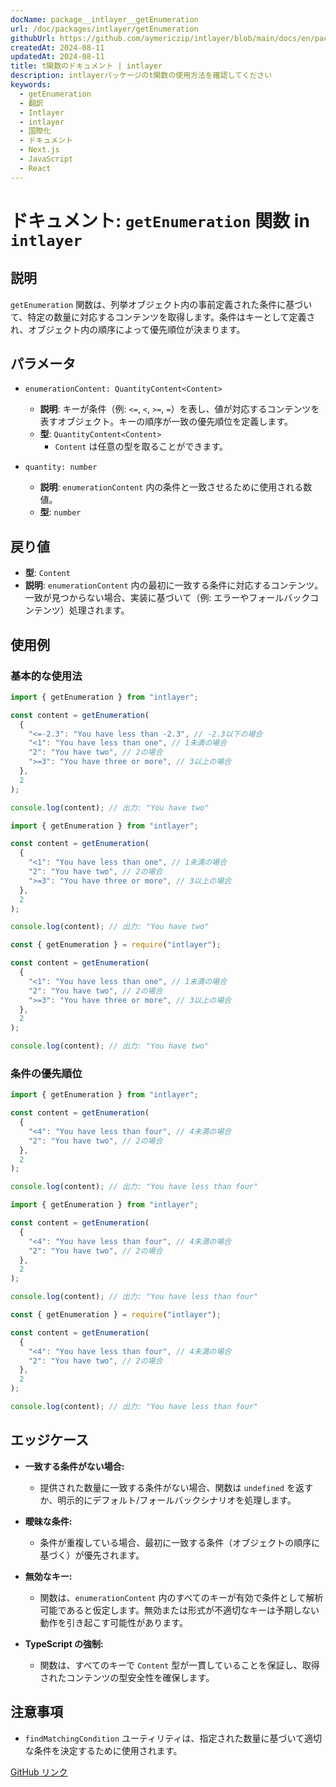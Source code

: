 ```yaml
---
docName: package__intlayer__getEnumeration
url: /doc/packages/intlayer/getEnumeration
githubUrl: https://github.com/aymericzip/intlayer/blob/main/docs/en/packages/intlayer/getEnumeration.md
createdAt: 2024-08-11
updatedAt: 2024-08-11
title: t関数のドキュメント | intlayer
description: intlayerパッケージのt関数の使用方法を確認してください
keywords:
  - getEnumeration
  - 翻訳
  - Intlayer
  - intlayer
  - 国際化
  - ドキュメント
  - Next.js
  - JavaScript
  - React
---
```


# ドキュメント: `getEnumeration` 関数 in `intlayer`

## 説明

`getEnumeration` 関数は、列挙オブジェクト内の事前定義された条件に基づいて、特定の数量に対応するコンテンツを取得します。条件はキーとして定義され、オブジェクト内の順序によって優先順位が決まります。

## パラメータ

- `enumerationContent: QuantityContent<Content>`

  - **説明**: キーが条件（例: `<=`, `<`, `>=`, `=`）を表し、値が対応するコンテンツを表すオブジェクト。キーの順序が一致の優先順位を定義します。
  - **型**: `QuantityContent<Content>`
    - `Content` は任意の型を取ることができます。

- `quantity: number`

  - **説明**: `enumerationContent` 内の条件と一致させるために使用される数値。
  - **型**: `number`

## 戻り値

- **型**: `Content`
- **説明**: `enumerationContent` 内の最初に一致する条件に対応するコンテンツ。一致が見つからない場合、実装に基づいて（例: エラーやフォールバックコンテンツ）処理されます。

## 使用例

### 基本的な使用法

```typescript codeFormat="typescript"
import { getEnumeration } from "intlayer";

const content = getEnumeration(
  {
    "<=-2.3": "You have less than -2.3", // -2.3以下の場合
    "<1": "You have less than one", // 1未満の場合
    "2": "You have two", // 2の場合
    ">=3": "You have three or more", // 3以上の場合
  },
  2
);

console.log(content); // 出力: "You have two"
```

```javascript codeFormat="esm"
import { getEnumeration } from "intlayer";

const content = getEnumeration(
  {
    "<1": "You have less than one", // 1未満の場合
    "2": "You have two", // 2の場合
    ">=3": "You have three or more", // 3以上の場合
  },
  2
);

console.log(content); // 出力: "You have two"
```

```javascript codeFormat="commonjs"
const { getEnumeration } = require("intlayer");

const content = getEnumeration(
  {
    "<1": "You have less than one", // 1未満の場合
    "2": "You have two", // 2の場合
    ">=3": "You have three or more", // 3以上の場合
  },
  2
);

console.log(content); // 出力: "You have two"
```

### 条件の優先順位

```typescript codeFormat="typescript"
import { getEnumeration } from "intlayer";

const content = getEnumeration(
  {
    "<4": "You have less than four", // 4未満の場合
    "2": "You have two", // 2の場合
  },
  2
);

console.log(content); // 出力: "You have less than four"
```

```javascript codeFormat="esm"
import { getEnumeration } from "intlayer";

const content = getEnumeration(
  {
    "<4": "You have less than four", // 4未満の場合
    "2": "You have two", // 2の場合
  },
  2
);

console.log(content); // 出力: "You have less than four"
```

```javascript codeFormat="commonjs"
const { getEnumeration } = require("intlayer");

const content = getEnumeration(
  {
    "<4": "You have less than four", // 4未満の場合
    "2": "You have two", // 2の場合
  },
  2
);

console.log(content); // 出力: "You have less than four"
```

## エッジケース

- **一致する条件がない場合:**

  - 提供された数量に一致する条件がない場合、関数は `undefined` を返すか、明示的にデフォルト/フォールバックシナリオを処理します。

- **曖昧な条件:**

  - 条件が重複している場合、最初に一致する条件（オブジェクトの順序に基づく）が優先されます。

- **無効なキー:**

  - 関数は、`enumerationContent` 内のすべてのキーが有効で条件として解析可能であると仮定します。無効または形式が不適切なキーは予期しない動作を引き起こす可能性があります。

- **TypeScript の強制:**
  - 関数は、すべてのキーで `Content` 型が一貫していることを保証し、取得されたコンテンツの型安全性を確保します。

## 注意事項

- `findMatchingCondition` ユーティリティは、指定された数量に基づいて適切な条件を決定するために使用されます。

[GitHub リンク](https://github.com/aymericzip/intlayer/blob/main/docs/ja/**/*.md)
